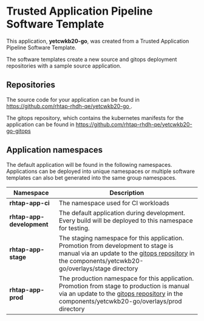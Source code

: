 # Trusted Application Pipeline Software Template

This application, **yetcwkb20-go**, was created from a Trusted Application Pipeline Software Template.

The software templates create a new source and gitops deployment repositories with a sample source application. 

## Repositories

The source code for your application can be found in [https://github.com/rhtap-rhdh-qe/yetcwkb20-go ](https://github.com/rhtap-rhdh-qe/yetcwkb20-go ).
 
The gitops repository, which contains the kubernetes manifests for the application can be found in 
[https://github.com/rhtap-rhdh-qe/yetcwkb20-go-gitops ](https://github.com/rhtap-rhdh-qe/yetcwkb20-go-gitops ) 

## Application namespaces 

The default application will be found in the following namespaces. Applications can be deployed into unique namespaces or multiple software templates can also bet generated into the same group namespaces.  

|  Namespace   |  Description   |  
| -------- | -------- |
| **rhtap-app-ci** | The namespace used for CI workloads |
| **rhtap-app-development** | The default application during development. Every build will be deployed to this namespace for testing. |
| **rhtap-app-stage** | The staging namespace for this application. Promotion from development to stage is manual via an update to the [gitops repository](https://github.com/rhtap-rhdh-qe/yetcwkb20-go-gitops ) in the components/yetcwkb20-go/overlays/stage directory |
| **rhtap-app-prod** | The production namespace for this application. Promotion from stage to production is manual via an update to the [gitops repository](https://github.com/rhtap-rhdh-qe/yetcwkb20-go-gitops ) in the components/yetcwkb20-go/overlays/prod directory |